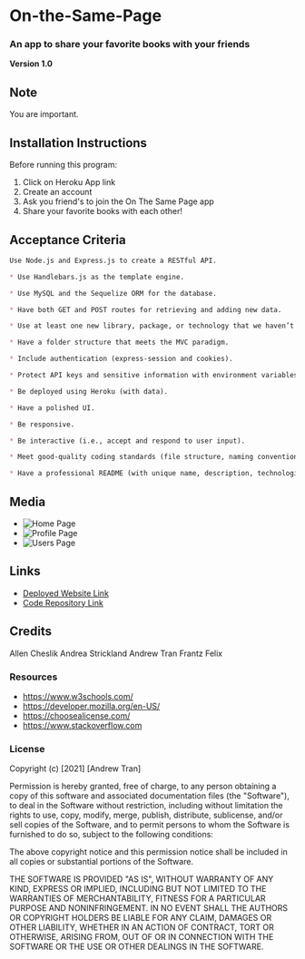 # On-the-Same-Page

### An app to share your favorite books with your friends

**Version 1.0**

## Note

You are important.

## Installation Instructions

Before running this program:

1. Click on Heroku App link
2. Create an account
3. Ask you friend's to join the On The Same Page app
4. Share your favorite books with each other!

## Acceptance Criteria

```md
Use Node.js and Express.js to create a RESTful API.

* Use Handlebars.js as the template engine.

* Use MySQL and the Sequelize ORM for the database.

* Have both GET and POST routes for retrieving and adding new data.

* Use at least one new library, package, or technology that we haven’t discussed.

* Have a folder structure that meets the MVC paradigm.

* Include authentication (express-session and cookies).

* Protect API keys and sensitive information with environment variables.

* Be deployed using Heroku (with data).

* Have a polished UI.

* Be responsive.

* Be interactive (i.e., accept and respond to user input).

* Meet good-quality coding standards (file structure, naming conventions, follows best practices for class/id naming conventions, indentation, quality comments, etc.).

* Have a professional README (with unique name, description, technologies used, screenshot, and link to deployed application).

```

## Media

- ![Home Page](http://url/to/img.png)
- ![Profile Page](http://url/to/img.png)
- ![Users Page](http://url/to/img.png)

## Links

- [Deployed Website Link](https://andrewt11.github.io/On-the-Same-Page/)
- [Code Repository Link](https://github.com/AndrewT11/On-the-Same-Page/)

## Credits

Allen Cheslik
Andrea Strickland
Andrew Tran
Frantz Felix

### Resources

- https://www.w3schools.com/
- https://developer.mozilla.org/en-US/
- https://choosealicense.com/
- https://www.stackoverflow.com

### License

Copyright (c) [2021] [Andrew Tran]

Permission is hereby granted, free of charge, to any person obtaining a copy
of this software and associated documentation files (the "Software"), to deal
in the Software without restriction, including without limitation the rights
to use, copy, modify, merge, publish, distribute, sublicense, and/or sell
copies of the Software, and to permit persons to whom the Software is
furnished to do so, subject to the following conditions:

The above copyright notice and this permission notice shall be included in all
copies or substantial portions of the Software.

THE SOFTWARE IS PROVIDED "AS IS", WITHOUT WARRANTY OF ANY KIND, EXPRESS OR
IMPLIED, INCLUDING BUT NOT LIMITED TO THE WARRANTIES OF MERCHANTABILITY,
FITNESS FOR A PARTICULAR PURPOSE AND NONINFRINGEMENT. IN NO EVENT SHALL THE
AUTHORS OR COPYRIGHT HOLDERS BE LIABLE FOR ANY CLAIM, DAMAGES OR OTHER
LIABILITY, WHETHER IN AN ACTION OF CONTRACT, TORT OR OTHERWISE, ARISING FROM,
OUT OF OR IN CONNECTION WITH THE SOFTWARE OR THE USE OR OTHER DEALINGS IN THE
SOFTWARE.

